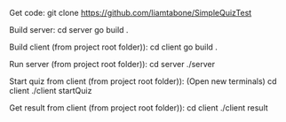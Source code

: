 Get code:
    git clone https://github.com/liamtabone/SimpleQuizTest

Build server:
    cd server
    go build .

Build client (from project root folder)):
    cd client
    go build .

Run server (from project root folder)):
    cd server
    ./server

Start quiz from client (from project root folder)):
    (Open new terminals)
    cd client
    ./client startQuiz

Get result from client (from project root folder)):
    cd client
    ./client result
